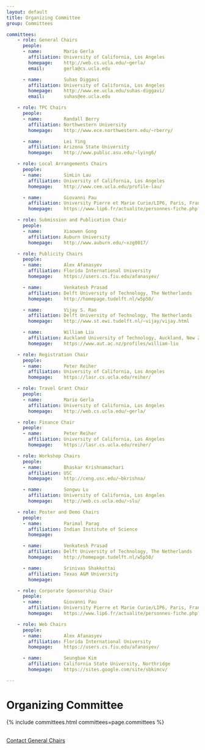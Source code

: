 ```yaml
---
layout: default
title: Organizing Committee
group: Committees

committees:
    - role: General Chairs
      people:
      - name:        Mario Gerla
        affiliation: University of California, Los Angeles
        homepage:    http://web.cs.ucla.edu/~gerla/
        email:       gerla@cs.ucla.edu

      - name:        Suhas Diggavi
        affiliation: University of California, Los Angeles
        homepage:    http://www.ee.ucla.edu/suhas-diggavi/
        email:       suhas@ee.ucla.edu

    - role: TPC Chairs
      people:
      - name:        Randall Berry
        affiliation: Northwestern University
        homepage:    http://www.ece.northwestern.edu/~rberry/

      - name:        Lei Ying
        affiliation: Arizona State University
        homepage:    http://www.public.asu.edu/~lying6/

    - role: Local Arrangements Chairs
      people:
      - name:        SimLin Lau
        affiliation: University of California, Los Angeles
        homepage:    http://www.cee.ucla.edu/profile-lau/

      - name:        Giovanni Pau
        affiliation: University Pierre et Marie Curie/LIP6, Paris, France
        homepage:    https://www.lip6.fr/actualite/personnes-fiche.php?nom=Pau

    - role: Submission and Publication Chair
      people:
      - name:        Xiaowen Gong
        affiliation: Auburn University
        homepage:    http://www.auburn.edu/~xzg0017/

    - role: Publicity Chairs
      people:
      - name:        Alex Afanasyev
        affiliation: Florida International University
        homepage:    https://users.cs.fiu.edu/afanasyev/

      - name:        Venkatesh Prasad
        affiliation: Delft University of Technology, The Netherlands
        homepage:    http://homepage.tudelft.nl/w5p50/

      - name:        Vijay S. Rao
        affiliation: Delft University of Technology, The Netherlands
        homepage:    http://www.st.ewi.tudelft.nl/~vijay/vijay.html

      - name:        William Liu
        affiliation: Auckland University of Technology, Auckland, New Zealand
        homepage:    https://www.aut.ac.nz/profiles/william-liu

    - role: Registration Chair
      people:
      - name:        Peter Reiher
        affiliation: University of California, Los Angeles
        homepage:    https://lasr.cs.ucla.edu/reiher/

    - role: Travel Grant Chair
      people:
      - name:        Mario Gerla
        affiliation: University of California, Los Angeles
        homepage:    http://web.cs.ucla.edu/~gerla/

    - role: Finance Chair
      people:
      - name:        Peter Reiher
        affiliation: University of California, Los Angeles
        homepage:    https://lasr.cs.ucla.edu/reiher/

    - role: Workshop Chairs
      people:
      - name:        Bhaskar Krishnamachari
        affiliation: USC
        homepage:    http://ceng.usc.edu/~bkrishna/

      - name:        Songwu Lu
        affiliation: University of California, Los Angeles
        homepage:    http://web.cs.ucla.edu/~slu/

    - role: Poster and Demo Chairs
      people:
      - name:        Parimal Parag
        affiliation: Indian Institute of Science
        homepage:    

      - name:        Venkatesh Prasad
        affiliation: Delft University of Technology, The Netherlands
        homepage:    http://homepage.tudelft.nl/w5p50/

      - name:        Srinivas Shakkottai
        affiliation: Texas A&M University
        homepage:    

    - role: Corporate Sponsorship Chair
      people:
      - name:        Giovanni Pau
        affiliation: University Pierre et Marie Curie/LIP6, Paris, France
        homepage:    https://www.lip6.fr/actualite/personnes-fiche.php?nom=Pau

    - role: Web Chairs
      people:
      - name:        Alex Afanasyev
        affiliation: Florida International University
        homepage:    https://users.cs.fiu.edu/afanasyev/

      - name:        Seungbae Kim
        affiliation: California State University, Northridge
        homepage:    https://sites.google.com/site/sbkimcv/

---
```


# Organizing Committee

{% include committees.html committees=page.committees %}

<br/>

<div class="row">
  <div class="col-sm-6 col-sm-offset-3">
    <a href="mailto:gerla@cs.ucla.edu,suhas@ee.ucla.edu" class="btn btn-primary btn-block" role="button">Contact General Chairs</a>
  </div>
</div>
